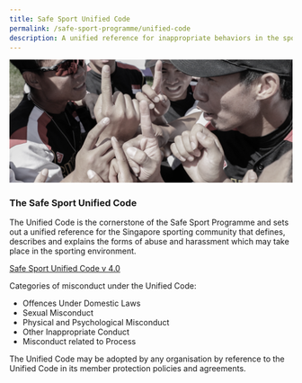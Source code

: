 ```yaml
---
title: Safe Sport Unified Code
permalink: /safe-sport-programme/unified-code
description: A unified reference for inappropriate behaviors in the sporting environment
---
```

![Alt text for image on Isomer site](/images/softball.png)
### The Safe Sport Unified Code

The Unified Code is the cornerstone of the Safe Sport Programme and sets out a unified reference for the Singapore sporting community that defines, describes and explains the forms of abuse and harassment which may take place in the sporting environment.

  [Safe Sport Unified Code v 4.0](/files/Safe%20Sport%20Unified%20Code.pdf)

Categories of misconduct under the Unified Code:
* Offences Under Domestic Laws
* Sexual Misconduct
* Physical and Psychological Misconduct
* Other Inappropriate Conduct
* Misconduct related to Process


The Unified Code may be adopted by any organisation by reference to the Unified Code in its member protection policies and agreements.